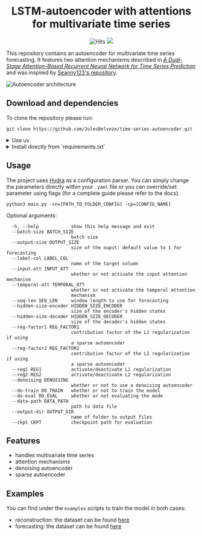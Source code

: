 <h1 align="center">LSTM-autoencoder with attentions for multivariate time series</h1>

<p align="center">
    <img src="https://hitcounter.pythonanywhere.com/count/tag.svg?url=https%3A%2F%2Fgithub.com%2FJulesBelveze%2Ftime-series-autoencoder" alt="Hits">
  <img src="https://img.shields.io/badge/Made%20with-Python-1f425f.svg">
</p>

This repository contains an autoencoder for multivariate time series forecasting.
It features two attention mechanisms described
in *[A Dual-Stage Attention-Based Recurrent Neural Network for Time Series Prediction](https://arxiv.org/abs/1704.02971)*
and was inspired by [Seanny123's repository](https://github.com/Seanny123/da-rnn).

![Autoencoder architecture](autoenc_architecture.png)

## Download and dependencies

To clone the repository please run:

```
git clone https://github.com/JulesBelveze/time-series-autoencoder.git
```

<details>

<summary>Use uv</summary>

Then install `uv` 
```shell
# install uv
curl -LsSf https://astral.sh/uv/install.sh | sh  # linux/mac
# or
brew install uv  # mac with homebrew
```

# setup environment and install dependencies
```bash
cd time-series-autoencoder
uv venv
uv pip sync pyproject.toml
```

</details>

<details>
<summary>Install directly from `requirements.txt`</summary>

```shell
pip install -r requirements.txt
```

</details>

## Usage

The project uses [Hydra](https://hydra.cc/docs/intro/) as a configuration parser. You can simply change the parameters
directly within your `.yaml` file or you can override/set parameter using flags (for a complete guide please refer to
the docs).

```
python3 main.py -cn=[PATH_TO_FOLDER_CONFIG] -cp=[CONFIG_NAME]
```

Optional arguments:

```  
  -h, --help            show this help message and exit
  --batch-size BATCH_SIZE
                        batch size
  --output-size OUTPUT_SIZE
                        size of the ouput: default value to 1 for forecasting
  --label-col LABEL_COL
                        name of the target column
  --input-att INPUT_ATT
                        whether or not activate the input attention mechanism
  --temporal-att TEMPORAL_ATT
                        whether or not activate the temporal attention
                        mechanism
  --seq-len SEQ_LEN     window length to use for forecasting
  --hidden-size-encoder HIDDEN_SIZE_ENCODER
                        size of the encoder's hidden states
  --hidden-size-decoder HIDDEN_SIZE_DECODER
                        size of the decoder's hidden states
  --reg-factor1 REG_FACTOR1
                        contribution factor of the L1 regularization if using
                        a sparse autoencoder
  --reg-factor2 REG_FACTOR2
                        contribution factor of the L2 regularization if using
                        a sparse autoencoder
  --reg1 REG1           activate/deactivate L1 regularization
  --reg2 REG2           activate/deactivate L2 regularization
  --denoising DENOISING
                        whether or not to use a denoising autoencoder
  --do-train DO_TRAIN   whether or not to train the model
  --do-eval DO_EVAL     whether or not evaluating the mode
  --data-path DATA_PATH
                        path to data file
  --output-dir OUTPUT_DIR
                        name of folder to output files
  --ckpt CKPT           checkpoint path for evaluation 
  ```

## Features

* handles multivariate time series
* attention mechanisms
* denoising autoencoder
* sparse autoencoder

## Examples

You can find under the `examples` scripts to train the model in both cases:

* reconstruction: the dataset can be found [here](https://gist.github.com/JulesBelveze/99ecdbea62f81ce647b131e7badbb24a)
* forecasting: the dataset can be found [here](https://gist.github.com/JulesBelveze/e9997b9b0b68101029b461baf698bd72)
  
  

